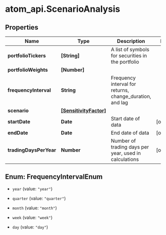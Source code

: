 # atom_api.ScenarioAnalysis

## Properties
Name | Type | Description | Notes
------------ | ------------- | ------------- | -------------
**portfolioTickers** | **[String]** | A list of symbols for securities in the portfolio | 
**portfolioWeights** | **[Number]** |  | 
**frequencyInterval** | **String** | Frequency interval for returns, change_duration, and lag | 
**scenario** | [**[SensitivityFactor]**](SensitivityFactor.md) |  | 
**startDate** | **Date** | Start date of data | [optional] 
**endDate** | **Date** | End date of data | [optional] 
**tradingDaysPerYear** | **Number** | Number of trading days per year, used in calculations | [optional] 


<a name="FrequencyIntervalEnum"></a>
## Enum: FrequencyIntervalEnum


* `year` (value: `"year"`)

* `quarter` (value: `"quarter"`)

* `month` (value: `"month"`)

* `week` (value: `"week"`)

* `day` (value: `"day"`)




